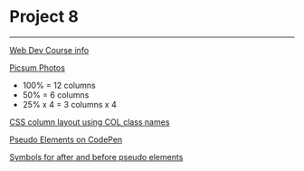# Project 8
---
[Web Dev Course info](https://github.com/beshad/yoobee/tree/master/webdevelopment)

[Picsum Photos](https://picsum.photos/)

- 100% = 12 columns
- 50% = 6 columns
- 25% x 4 = 3 columns x 4

[CSS column layout using COL class names](https://codepen.io/behshad/pen/OBxrMz)

[Pseudo Elements on CodePen](https://codepen.io/behshad/pen/bGRVJZp)

[Symbols for after and before pseudo elements](https://www.toptal.com/designers/htmlarrows/symbols/)